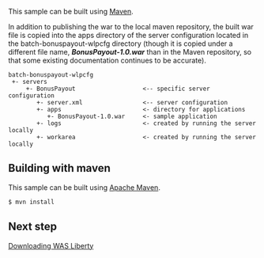 This sample can be built using [Maven](#building-with-maven).

In addition to publishing the war to the local maven repository, the built war file is copied into the apps directory of the server configuration located in the batch-bonuspayout-wlpcfg directory (though it is copied under a different file name, ***BonusPayout-1.0.war*** than in the Maven repository, so that some existing documentation continues to be accurate).

```text
batch-bonuspayout-wlpcfg
 +- servers
     +- BonusPayout                   <-- specific server configuration
        +- server.xml                 <-- server configuration
        +- apps                       <- directory for applications
           +- BonusPayout-1.0.war     <- sample application
        +- logs                       <- created by running the server locally
        +- workarea                   <- created by running the server locally
```

## Building with maven

This sample can be built using [Apache Maven](http://maven.apache.org/).

```bash
$ mvn install
```

## Next step

[Downloading WAS Liberty](/docs/Downloading-WAS-Liberty.md)

